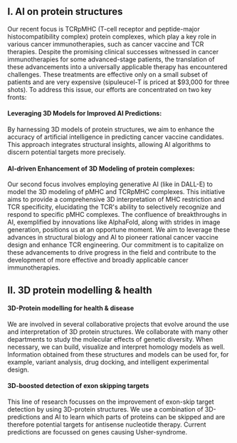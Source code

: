 
## I. AI on protein structures
Our recent focus is TCRpMHC (T-cell receptor and peptide-major histocompatibility complex) protein complexes, which play a key role in various cancer immunotherapies, such as cancer vaccine and TCR therapies.
Despite the promising clinical successes witnessed in cancer immunotherapies for some advanced-stage patients, the translation of these advancements into a universally applicable therapy has encountered challenges. These treatments are effective only on a small subset of patients and are very expensive (sipuleucel-T is priced at $93,000 for three shots). To address this issue, our efforts are concentrated on two key fronts:

#### Leveraging 3D Models for Improved AI Predictions:
By harnessing 3D models of protein structures, we aim to enhance the accuracy of artificial intelligence in predicting cancer vaccine candidates. This approach integrates structural insights, allowing AI algorithms to discern potential targets more precisely.

#### AI-driven Enhancement of 3D Modeling of protein complexes:
Our second focus involves employing generative AI (like in DALL-E) to model the 3D modeling of pMHC and TCRpMHC complexes. This initiative aims to provide a comprehensive 3D interpretation of MHC restriction and TCR specificity, elucidating the TCR's ability to selectively recognize and respond to specific pMHC complexes.
The confluence of breakthroughs in AI, exemplified by innovations like AlphaFold, along with strides in image generation, positions us at an opportune moment. We aim to leverage these advances in structural biology and AI to pioneer rational cancer vaccine design and enhance TCR engineering. Our commitment is to capitalize on these advancements to drive progress in the field and contribute to the development of more effective and broadly applicable cancer immunotherapies.


## II. 3D protein modelling & health

#### 3D-Protein modelling for health & disease
We are involved in several collaborative projects that evolve around the use and interpretation of 3D protein structures. We collaborate with many other departments to study the molecular effects of genetic diversity. When necessary, we can build, visualize and interpret homology models as well. Information obtained from these structures and models can be used for, for example, variant analysis, drug docking, and intelligent experimental design.

#### 3D-boosted detection of exon skipping targets
This line of research focusses on the improvement of exon-skip target detection by using 3D-protein structures. We use a combination of 3D-predictions and AI to learn which parts of proteins can be skipped and are therefore potential targets for antisense nucleotide therapy. Current predictions are focussed on genes causing Usher-syndrome.
